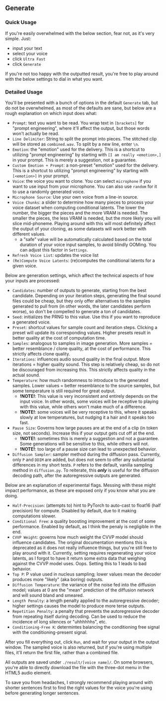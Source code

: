 ## Generate

### Quick Usage

If you're easily overwhelmed with the below section, fear not, as it's very simple. Just:
* input your text
* select your voice
* click `Ultra Fast`
* click `Generate`

If you're not too happy with the outputted result, you're free to play around with the below settings to dial in what you want.

### Detailed Usage

You'll be presented with a bunch of options in the default `Generate` tab, but do not be overwhelmed, as most of the defaults are sane, but below are a rough explanation on which input does what:
* `Prompt`: text you want to be read. You wrap text in `[brackets]` for "prompt engineering", where it'll affect the output, but those words won't actually be read.
* `Line Delimiter`: String to split the prompt into pieces. The stitched clip will be stored as `combined.wav`. To split by a new line, enter `\n`.
* `Emotion`: the "emotion" used for the delivery. This is a shortcut to utilizing "prompt engineering" by starting with `[I am really <emotion>,]` in your prompt. This is merely a suggestion, not a guarantee.
* `Custom Emotion + Prompt`: a non-preset "emotion" used for the delivery. This is a shortcut to utilizing "prompt engineering" by starting with `[<emotion>]` in your prompt.
* `Voice`: the voice you want to clone. You can select `microphone` if you want to use input from your microphone. You can also use `random` for it to use a randomly generated voice.
* `Microphone Source`: Use your own voice from a line-in source.
* `Voice Chunks`: a slider to determine how many pieces to process your voice dataset when computing conditional latents. The lower the number, the bigger the pieces and the more VRAM is needed. The smaller the pieces, the less VRAM is needed, but the more likely you will slice mid-phoneme. Playing around with this will most definitely affect the output of your cloning, as some datasets will work better with different values.
	- a "safe" value will be automatically calculated based on the total duration of your voice input samples, to avoid blindly OOMing. You can adjust this factor in `Settings`.
* `Refresh Voice List`: updates the voice list
* `(Re)Compute Voice Latents`: (re)computes the conditional latents for a given voice.

Below are generation settings, which affect the technical aspects of how your inputs are processed:
* `Candidates`: number of outputs to generate, starting from the best candidate. Depending on your iteration steps, generating the final sound files could be cheap, but they only offer alternatives to the samples generated to pull from (in other words, the later candidates perform worse), so don't be compelled to generate a ton of candidates.
* `Seed`: initializes the PRNG to this value. Use this if you want to reproduce a generated voice.
* `Preset`: shortcut values for sample count and iteration steps. Clicking a preset will update its corresponding values. Higher presets result in better quality at the cost of computation time.
* `Samples`: analogous to samples in image generation. More samples = better resemblance / clone quality, at the cost of performance. This strictly affects clone quality.
* `Iterations`: influences audio sound quality in the final output. More iterations = higher quality sound. This step is relatively cheap, so do not be discouraged from increasing this. This strictly affects quality in the actual sound.
* `Temperature`: how much randomness to introduce to the generated samples. Lower values = better resemblance to the source samples, but some temperature is still required for great output.
	- **!**NOTE**!**: This value is very inconsistent and entirely depends on the input voice. In other words, some voices will be receptive to playing with this value, while others won't make much of a difference.
	- **!**NOTE**!**: some voices will be very receptive to this, where it speaks slowly at low temperatures, but nudging it a hair and it speaks too fast.
* `Pause Size`: Governs how large pauses are at the end of a clip (in token size, not seconds). Increase this if your output gets cut off at the end.
	- **!**NOTE**!**: sometimes this is merely a suggestion and not a guarantee. Some generations will be sensitive to this, while others will not.
	- **!**NOTE**!**: too large of a pause size can lead to unexpected behavior.
* `Diffusion Sampler`: sampler method during the diffusion pass. Currently, only `P` and `DDIM` are added, but does not seem to offer any substantial differences in my short tests.
	`P` refers to the default, vanilla sampling method in `diffusion.py`.
	To reiterate, this ***only*** is useful for the diffusion decoding path, after the autoregressive outputs are generated.

Below are an explanation of experimental flags. Messing with these might impact performance, as these are exposed only if you know what you are doing.
* `Half-Precision`: (attempts to) hint to PyTorch to auto-cast to float16 (half precision) for compute. Disabled by default, due to it making computations slower.
* `Conditional Free`: a quality boosting improvement at the cost of some performance. Enabled by default, as I think the penaly is negligible in the end.
* `CVVP Weight`: governs how much weight the CVVP model should influence candidates. The original documentation mentions this is deprecated as it does not really influence things, but you're still free to play around with it.
	Currently, setting requires regenerating your voice latents, as I forgot to have it return some extra data that weighing against the CVVP model uses. Oops.
	Setting this to 1 leads to bad behavior.
* `Top P`: P value used in nucleus sampling; lower values mean the decoder produces more "likely" (aka boring) outputs.
* `Diffusion Temperature`: the variance of the noise fed into the diffusion model; values at 0 are the "mean" prediction of the diffusion network and will sound bland and smeared.
* `Length Penalty`: a length penalty applied to the autoregressive decoder; higher settings causes the model to produce more terse outputs.
* `Repetition Penalty`: a penalty that prevents the autoregressive decoder from repeating itself during decoding. Can be used to reduce the incidence of long silences or "uhhhhhhs", etc.
* `Conditioning-Free K`: determintes balancing the conditioning free signal with the conditioning-present signal. 

After you fill everything out, click `Run`, and wait for your output in the output window. The sampled voice is also returned, but if you're using multiple files, it'll return the first file, rather than a combined file.

All outputs are saved under `./result/[voice name]/`. On some browsers, you're able to directly download the file with the three-dot menu in the HTML5 audio element.

To save you from headaches, I strongly recommend playing around with shorter sentences first to find the right values for the voice you're using before generating longer sentences.